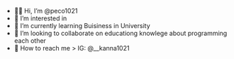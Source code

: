 - 👋🏽 Hi, I’m @peco1021
- 🌟 I’m interested in 
- 🧠 I’m currently learning Buisiness in University
- 💟 I’m looking to collaborate on educationg knowlege about programming each other 
- 📩 How to reach me > IG: @__kanna1021 

<!---
peco1021/peco1021 is a ✨ special ✨ repository because its `README.md` (this file) appears on your GitHub profile.
You can click the Preview link to take a look at your changes.
--->
